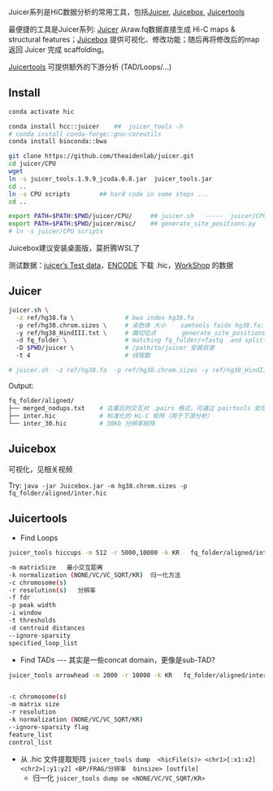 
Juicer系列是HiC数据分析的常用工具，包括[Juicer](https://github.com/aidenlab/juicer/wiki), [Juicebox](https://github.com/aidenlab/Juicebox), [Juicertools](https://github.com/aidenlab/juicertools)


最便捷的工具是Juicer系列: [Juicer](https://github.com/aidenlab/juicer) 从raw.fq数据直接生成 Hi-C maps & structural features；[Juicebox](https://github.com/aidenlab/Juicebox) 提供可视化、修改功能；随后再将修改后的map返回 Juicer 完成 scaffolding。  


[Juicertools](https://github.com/aidenlab/juicertools) 可提供额外的下游分析 (TAD/Loops/...)


## Install
```bash
conda activate hic

conda install hcc::juicer    ##  juicer_tools -h 
# conda install conda-forge::gnu-coreutils
conda install bioconda::bwa

git clone https://github.com/theaidenlab/juicer.git     
cd juicer/CPU
wget 
ln -s juicer_tools.1.9.9_jcuda.0.8.jar  juicer_tools.jar
cd ..
ln -s CPU scripts        ## hard code in some steps ...
cd ..

export PATH=$PATH:$PWD/juicer/CPU/     ## juicer.sh   -----  juicer/CPU/juicer.sh
export PATH=$PATH:$PWD/juicer/misc/    ## generate_site_positions.py      -----  juicer/misc/generate_site_positions.py
# ln -s juicer/CPU scripts
```
Juicebox建议安装桌面版，莫折腾WSL了

测试数据：[juicer’s Test data](https://github.com/aidenlab/juicer/wiki/Installation#quick-start)，[ENCODE](https://www.encodeproject.org) 下载 .hic，[WorkShop](https://github.com/hms-dbmi/hic-data-analysis-bootcamp) 的数据

## Juicer

```bash
juicer.sh \
  -z ref/hg38.fa \              # bwa index hg38.fa
  -p ref/hg38.chrom.sizes \     # 染色体 大小    samtools faidx hg38.fa; cut -f 1,2 hg38.fa.fai > hg38.chrom.sizes
  -y ref/hg38_HindIII.txt \     # 酶切位点       generate_site_positions.py HindIII hg38 hg38.fa
  -d fq_folder \                # matching fq_folder/<fastq  and split(Trimmed)>/*_R*.fastq*
  -D $PWD/juicer \              # /path/to/juicer 安装目录
  -t 4                          # 线程数

# juicer.sh  -z ref/hg38.fa  -p ref/hg38.chrom.sizes -y ref/hg38_HindIII.txt -d fq_folder -D $PWD/juicer -t 4  
```

Output: 
```bash
fq_folder/aligned/
├── merged_nodups.txt    # 去重后的交互对 .pairs 格式，可通过 pairtools 处理
├── inter.hic            # 标准化的 Hi-C 矩阵（用于下游分析）
└── inter_30.hic         # 30kb 分辨率矩阵
```


## Juicebox

可视化，见相关视频

Try: ```java -jar Juicebox.jar -m hg38.chrom.sizes -p fq_folder/aligned/inter.hic```

## Juicertools

* Find Loops
```bash
juicer_tools hiccups -m 512 -r 5000,10000 -k KR   fq_folder/aligned/inter.hic  loops_output

-m matrixSize   最小交互距离
-k normalization (NONE/VC/VC_SQRT/KR)  归一化方法
-c chromosome(s)
-r resolution(s)   分辨率
-f fdr
-p peak width
-i window
-t thresholds
-d centroid distances
--ignore-sparsity
specified_loop_list
```

* Find TADs --- 其实是一些concat domain，更像是sub-TAD?
```bash
juicer_tools arrowhead -m 2000 -r 10000 -k KR   fq_folder/aligned/inter.hic  tads_output


-c chromosome(s)
-m matrix size
-r resolution
-k normalization (NONE/VC/VC_SQRT/KR)
--ignore-sparsity flag
feature_list
control_list
```

* 从 .hic 文件提取矩阵 ```juicer_tools dump  <hicFile(s)> <chr1>[:x1:x2] <chr2>[:y1:y2] <BP/FRAG/分辨率  binsize> [outfile]```
  - 归一化 ```juicer_tools dump oe <NONE/VC/VC_SQRT/KR>  ```



